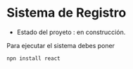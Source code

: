 <h1> Sistema de Registro </h1>

- Estado del proyeto : en construcción.

Para ejecutar el sistema debes poner 

```npn install react```

